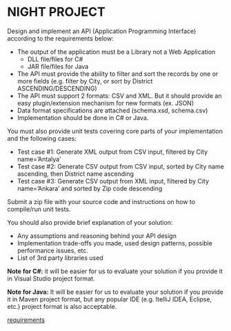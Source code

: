# NIGHT PROJECT

Design and implement an API (Application Programming Interface) according to the requirements below:

* The output of the application must be a Library not a Web Application
    * DLL file/files for C#
    * JAR file/files for Java
* The API must provide the ability to filter and sort the records by one or more fields (e.g. filter by City, or
sort by District ASCENDING/DESCENDING)
* The API must support 2 formats: CSV and XML. But it should provide an easy plugin/extension
mechanism for new formats (ex. JSON)
* Data format specifications are attached (schema.xsd, schema.csv)
* Implementation should be done in C# or Java.

You must also provide unit tests covering core parts of your implementation and the following cases:
* Test case #1: Generate XML output from CSV input, filtered by City name=’Antalya’
* Test case #2: Generate CSV output from CSV input, sorted by City name ascending, then District name
ascending
* Test case #3: Generate CSV output from XML input, filtered by City name=’Ankara’ and sorted by Zip
code descending

Submit a zip file with your source code and instructions on how to compile/run unit tests.

You should also provide brief explanation of your solution:

* Any assumptions and reasoning behind your API design
* Implementation trade-offs you made, used design patterns, possible performance issues, etc.
* List of 3rd party libraries used

**Note for C#:** it will be easier for us to evaluate your solution if you provide it in Visual Studio project format.

**Note for Java:** It will be easier for us to evaluate your solution if you provide it in Maven project format, but any
popular IDE (e.g. ItelliJ IDEA, Eclipse, etc.) project format is also acceptable.

[requirements](project_requirements.pdf)
